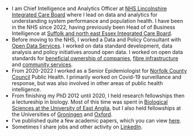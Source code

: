 - I am Chief Intelligence and Analytics Officer at [NHS Lincolnshire Integrated Care Board](https://lincolnshire.icb.nhs.uk/) where I lead on data and analytics for understanding system performance and population health. I have been in the NHS since 2022, having previously been Head of of Business Intelligence at [Suffolk and north east Essex Integrated Care Board](https://suffolkandnortheastessex.icb.nhs.uk/).
- Before moving to the NHS, I worked a Data and Policy Consultant with [Open Data Services](https://opendataservices.coop/). I worked on data standard development, data analysis and policy initiatives around open data. I worked on open data standards for [beneficial ownership of companies](https://github.com/openownership/data-standard), [fibre infrastructure](https://github.com/Open-Telecoms-Data/open-fibre-data-standard) and [community services](https://github.com/openreferral/specification).
- From 2020-2022 I worked as a Senior Epidemiologist for [Norfolk County Council](https://www.norfolk.gov.uk/) Public Health. I primarily worked on Covid-19 surveillance and response, but was also involved in other areas of public health intelligence.
- From finishing my PhD 2012 until 2020, I held research fellowships then a lectureship in biology. Most of this time was spent in [Biological Sciences at the University of East Anglia](https://www.uea.ac.uk/web/about/school-of-biological-sciences), but I also held fellowships at the Universities of [Groningen](https://www.rug.nl/?lang=en) and [Oxford](https://www.ox.ac.uk/).
- I've published quite a few academic papers, which you can view [here](https://scholar.google.co.uk/citations?user=9Grw5YgAAAAJ&hl=en).
- Sometimes I share jobs and other activity on [LinkedIn](https://www.linkedin.com/in/lewis-spurgin-729b94111/).
